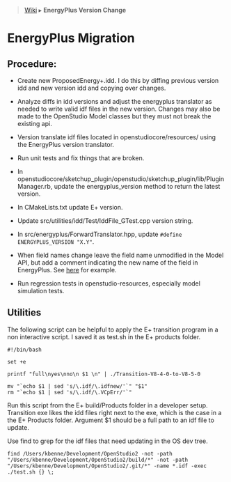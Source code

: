 > [Wiki](Home) ▸ **EnergyPlus Version Change**

# EnergyPlus Migration

## Procedure:

* Create new ProposedEnergy+.idd.  I do this by diffing previous version idd and new version idd and copying over changes.

* Analyze diffs in idd versions and adjust the energyplus translator as needed to write valid idf files in the new version.  Changes may also be made to the OpenStudio Model classes but they must not break the existing api.

* Version translate idf files located in openstudiocore/resources/ using the EnergyPlus version translator.

* Run unit tests and fix things that are broken. 

* In openstudiocore/sketchup_plugin/openstudio/sketchup_plugin/lib/PluginManager.rb, update the energyplus_version method to return the latest version.

* In CMakeLists.txt update E+ version.

* Update src/utilities/idd/Test/IddFile_GTest.cpp version string.

* In src/energyplus/ForwardTranslator.hpp, update `#define ENERGYPLUS_VERSION "X.Y"`.

* When field names change leave the field name unmodified in the Model API, but add a comment indicating the new name of the field in EnergyPlus.  See [here](https://github.com/NREL/OpenStudio/blob/c5bad04b2c03ddecf3bae3dd7d7721a56029212b/openstudiocore/src/model/ZoneHVACHighTemperatureRadiant.hpp#L62) for example.

* Run regression tests in openstudio-resources, especially model simulation tests.

## Utilities

The following script can be helpful to apply the E+ transition program in a non interactive script. I saved it as test.sh in the E+ products folder.

```
#!/bin/bash

set +e

printf "full\nyes\nno\n $1 \n" | ./Transition-V8-4-0-to-V8-5-0

mv "`echo $1 | sed 's/\.idf/\.idfnew/'`" "$1"
rm "`echo $1 | sed 's/\.idf/\.VCpErr/'`"
```

Run this script from the E+ build/Products folder in a developer setup. Transition exe likes the idd files right next to the exe, which is the case in a the E+ Products folder. Argument $1 should be a full path to an idf file to update.

Use find to grep for the idf files that need updating in the OS dev tree.

```
find /Users/kbenne/Development/OpenStudio2 -not -path "/Users/kbenne/Development/OpenStudio2/build/*" -not -path "/Users/kbenne/Development/OpenStudio2/.git/*" -name *.idf -exec ./test.sh {} \;
```